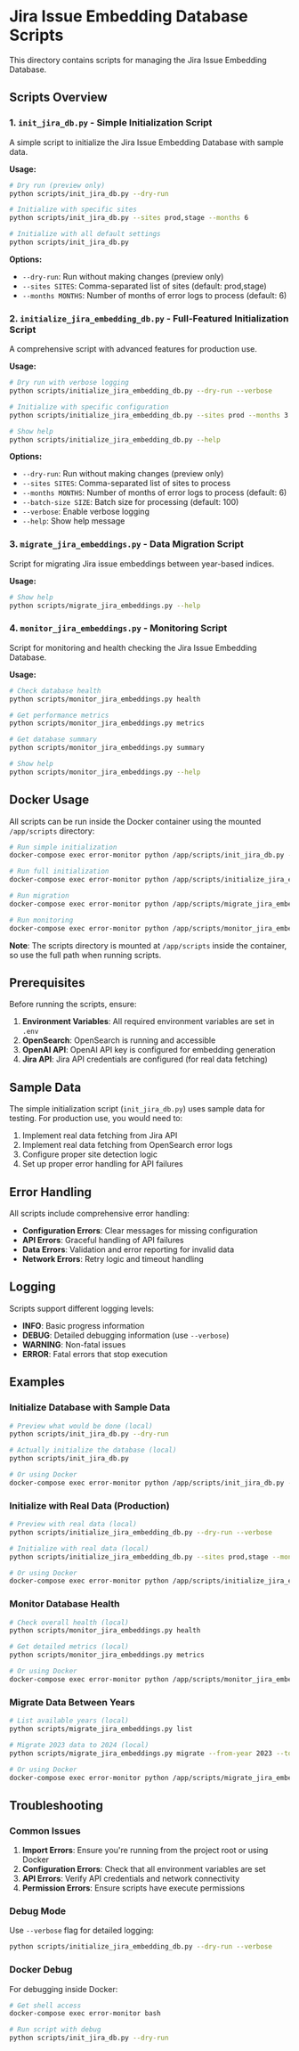 # Jira Issue Embedding Database Scripts

This directory contains scripts for managing the Jira Issue Embedding Database.

## Scripts Overview

### 1. `init_jira_db.py` - Simple Initialization Script

A simple script to initialize the Jira Issue Embedding Database with sample data.

**Usage:**
```bash
# Dry run (preview only)
python scripts/init_jira_db.py --dry-run

# Initialize with specific sites
python scripts/init_jira_db.py --sites prod,stage --months 6

# Initialize with all default settings
python scripts/init_jira_db.py
```

**Options:**
- `--dry-run`: Run without making changes (preview only)
- `--sites SITES`: Comma-separated list of sites (default: prod,stage)
- `--months MONTHS`: Number of months of error logs to process (default: 6)

### 2. `initialize_jira_embedding_db.py` - Full-Featured Initialization Script

A comprehensive script with advanced features for production use.

**Usage:**
```bash
# Dry run with verbose logging
python scripts/initialize_jira_embedding_db.py --dry-run --verbose

# Initialize with specific configuration
python scripts/initialize_jira_embedding_db.py --sites prod --months 3 --batch-size 50

# Show help
python scripts/initialize_jira_embedding_db.py --help
```

**Options:**
- `--dry-run`: Run without making changes (preview only)
- `--sites SITES`: Comma-separated list of sites to process
- `--months MONTHS`: Number of months of error logs to process (default: 6)
- `--batch-size SIZE`: Batch size for processing (default: 100)
- `--verbose`: Enable verbose logging
- `--help`: Show help message

### 3. `migrate_jira_embeddings.py` - Data Migration Script

Script for migrating Jira issue embeddings between year-based indices.

**Usage:**
```bash
# Show help
python scripts/migrate_jira_embeddings.py --help
```

### 4. `monitor_jira_embeddings.py` - Monitoring Script

Script for monitoring and health checking the Jira Issue Embedding Database.

**Usage:**
```bash
# Check database health
python scripts/monitor_jira_embeddings.py health

# Get performance metrics
python scripts/monitor_jira_embeddings.py metrics

# Get database summary
python scripts/monitor_jira_embeddings.py summary

# Show help
python scripts/monitor_jira_embeddings.py --help
```

## Docker Usage

All scripts can be run inside the Docker container using the mounted `/app/scripts` directory:

```bash
# Run simple initialization
docker-compose exec error-monitor python /app/scripts/init_jira_db.py --dry-run

# Run full initialization
docker-compose exec error-monitor python /app/scripts/initialize_jira_embedding_db.py --dry-run --verbose

# Run migration
docker-compose exec error-monitor python /app/scripts/migrate_jira_embeddings.py list

# Run monitoring
docker-compose exec error-monitor python /app/scripts/monitor_jira_embeddings.py health
```

**Note**: The scripts directory is mounted at `/app/scripts` inside the container, so use the full path when running scripts.

## Prerequisites

Before running the scripts, ensure:

1. **Environment Variables**: All required environment variables are set in `.env`
2. **OpenSearch**: OpenSearch is running and accessible
3. **OpenAI API**: OpenAI API key is configured for embedding generation
4. **Jira API**: Jira API credentials are configured (for real data fetching)

## Sample Data

The simple initialization script (`init_jira_db.py`) uses sample data for testing. For production use, you would need to:

1. Implement real data fetching from Jira API
2. Implement real data fetching from OpenSearch error logs
3. Configure proper site detection logic
4. Set up proper error handling for API failures

## Error Handling

All scripts include comprehensive error handling:

- **Configuration Errors**: Clear messages for missing configuration
- **API Errors**: Graceful handling of API failures
- **Data Errors**: Validation and error reporting for invalid data
- **Network Errors**: Retry logic and timeout handling

## Logging

Scripts support different logging levels:

- **INFO**: Basic progress information
- **DEBUG**: Detailed debugging information (use `--verbose`)
- **WARNING**: Non-fatal issues
- **ERROR**: Fatal errors that stop execution

## Examples

### Initialize Database with Sample Data
```bash
# Preview what would be done (local)
python scripts/init_jira_db.py --dry-run

# Actually initialize the database (local)
python scripts/init_jira_db.py

# Or using Docker
docker-compose exec error-monitor python /app/scripts/init_jira_db.py --dry-run
```

### Initialize with Real Data (Production)
```bash
# Preview with real data (local)
python scripts/initialize_jira_embedding_db.py --dry-run --verbose

# Initialize with real data (local)
python scripts/initialize_jira_embedding_db.py --sites prod,stage --months 6

# Or using Docker
docker-compose exec error-monitor python /app/scripts/initialize_jira_embedding_db.py --dry-run --verbose
```

### Monitor Database Health
```bash
# Check overall health (local)
python scripts/monitor_jira_embeddings.py health

# Get detailed metrics (local)
python scripts/monitor_jira_embeddings.py metrics

# Or using Docker
docker-compose exec error-monitor python /app/scripts/monitor_jira_embeddings.py health
```

### Migrate Data Between Years
```bash
# List available years (local)
python scripts/migrate_jira_embeddings.py list

# Migrate 2023 data to 2024 (local)
python scripts/migrate_jira_embeddings.py migrate --from-year 2023 --to-year 2024

# Or using Docker
docker-compose exec error-monitor python /app/scripts/migrate_jira_embeddings.py list
```

## Troubleshooting

### Common Issues

1. **Import Errors**: Ensure you're running from the project root or using Docker
2. **Configuration Errors**: Check that all environment variables are set
3. **API Errors**: Verify API credentials and network connectivity
4. **Permission Errors**: Ensure scripts have execute permissions

### Debug Mode

Use `--verbose` flag for detailed logging:

```bash
python scripts/initialize_jira_embedding_db.py --dry-run --verbose
```

### Docker Debug

For debugging inside Docker:

```bash
# Get shell access
docker-compose exec error-monitor bash

# Run script with debug
python scripts/init_jira_db.py --dry-run
```
